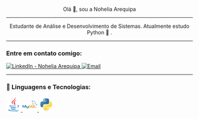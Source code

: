 <p align="center">Olá 👋, sou a Nohelia Arequipa </p>

---

<p align="center">Estudante de Análise e Desenvolvimento de Sistemas. Atualmente estudo Python  🐍 .

<p align="center">
 
</p>

---


<img align="right" alt="" height="190px" src="./src/study.gif">

<h3 align="left">Entre em contato comigo:</h3>  

<p align="left">
  <a href="https://www.linkedin.com/in/noheliaarequipa/" target="_blank">
    <img src="https://img.shields.io/badge/linkedin-4D4577?style=for-the-badge&logo=linkedin&logoColor=F2F2F2" alt="LinkedIn - Nohelia Arequipa" />
  </a>
  <a href="Email:noheliacami@gmail.com" target="_blank">
    <img src="https://img.shields.io/badge/email-4D4577?style=for-the-badge&logo=gmail&logoColor=F2F2F2" alt="Email" />
  </a>
</p>

---

<h3 align="left"> 🤖 Linguagens e Tecnologias:</h3>
<p align="left"> <a href="https://www.java.com" target="_blank" rel="noreferrer"> <img src="https://raw.githubusercontent.com/devicons/devicon/master/icons/java/java-original.svg" alt="java" width="40" height="40"/> </a> <a href="https://www.mysql.com/" target="_blank" rel="noreferrer"> <img src="https://raw.githubusercontent.com/devicons/devicon/master/icons/mysql/mysql-original-wordmark.svg" alt="mysql" width="40" height="40"/> </a> <a href="https://www.python.org" target="_blank" rel="noreferrer"> <img src="https://raw.githubusercontent.com/devicons/devicon/master/icons/python/python-original.svg" alt="python" width="40" height="40"/> </a> </p>



